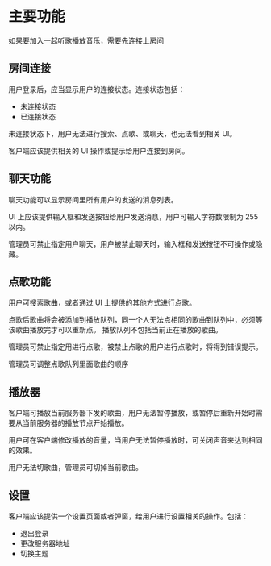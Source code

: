 # 主要功能

如果要加入一起听歌播放音乐，需要先连接上房间

## 房间连接

用户登录后，应当显示用户的连接状态。连接状态包括：

- 未连接状态
- 已连接状态

未连接状态下，用户无法进行搜索、点歌、或聊天，也无法看到相关 UI。

客户端应该提供相关的 UI 操作或提示给用户连接到房间。

## 聊天功能

聊天功能可以显示房间里所有用户的发送的消息列表。

UI 上应该提供输入框和发送按钮给用户发送消息，用户可输入字符数限制为 255 以内。

管理员可禁止指定用户聊天，用户被禁止聊天时，输入框和发送按钮不可操作或隐藏。

## 点歌功能

用户可搜索歌曲，或者通过 UI 上提供的其他方式进行点歌。

点歌后歌曲将会被添加到播放队列，同一个人无法点相同的歌曲到队列中，必须等该歌曲播放完才可以重新点。
播放队列不包括当前正在播放的歌曲。

管理员可禁止指定用进行点歌，被禁止点歌的用户进行点歌时，将得到错误提示。

管理员可调整点歌队列里面歌曲的顺序

## 播放器

客户端可播放当前服务器下发的歌曲，用户无法暂停播放，或暂停后重新开始时需要从当前服务器的播放节点开始播放。

用户可在客户端修改播放的音量，当用户无法暂停播放时，可关闭声音来达到相同的效果。

用户无法切歌曲，管理员可切掉当前歌曲。

## 设置

客户端应该提供一个设置页面或者弹窗，给用户进行设置相关的操作。包括：
- 退出登录
- 更改服务器地址
- 切换主题
